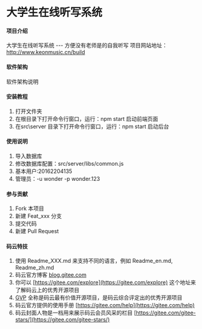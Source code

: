# 大学生在线听写系统

#### 项目介绍
大学生在线听写系统  --- 方便没有老师是的自我听写
项目网站地址：<a href="http://www.keonmusic.cn/build" target="_blank">http://www.keonmusic.cn/build</a>

#### 软件架构
软件架构说明


#### 安装教程

1. 打开文件夹
2. 在根目录下打开命令行窗口，运行：npm start 启动前端页面
3. 在src\server 目录下打开命令行窗口，运行：npm start 启动后台

#### 使用说明

1. 导入数据库
2. 修改数据库配置：src/server/libs/common.js
3. 基本用户:20162204135
4. 管理员：-u wonder -p wonder.123

#### 参与贡献

1. Fork 本项目
2. 新建 Feat_xxx 分支
3. 提交代码
4. 新建 Pull Request


#### 码云特技

1. 使用 Readme\_XXX.md 来支持不同的语言，例如 Readme\_en.md, Readme\_zh.md
2. 码云官方博客 [blog.gitee.com](https://blog.gitee.com)
3. 你可以 [https://gitee.com/explore](https://gitee.com/explore) 这个地址来了解码云上的优秀开源项目
4. [GVP](https://gitee.com/gvp) 全称是码云最有价值开源项目，是码云综合评定出的优秀开源项目
5. 码云官方提供的使用手册 [https://gitee.com/help](https://gitee.com/help)
6. 码云封面人物是一档用来展示码云会员风采的栏目 [https://gitee.com/gitee-stars/](https://gitee.com/gitee-stars/)